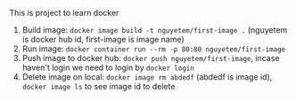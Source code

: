 This is project to learn docker

1. Build image: `docker image build -t nguyetem/first-image .` (nguyetem is docker hub id, first-image is image name)
2. Run image: `docker container run --rm -p 80:80 nguyetem/first-image`
3. Push image to docker hub: `docker push nguyetem/first-image`, incase haven't login we need to login by `docker login`
4. Delete image on local: `docker image rm abdedf` (abdedf is image id), `docker image ls` to see image id to delete
